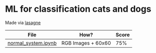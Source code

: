 # ML for classification cats and dogs

Made via [lasagne](https://lasagne.readthedocs.io/en/latest/user/installation.html)

File | How? | Score
------------ | ------------- | -------------
[normal_system.ipynb](https://github.com/xenx/cats-dogs_ml/blob/master/normal_system.ipynb) | RGB Images + 60x60 | 75%
